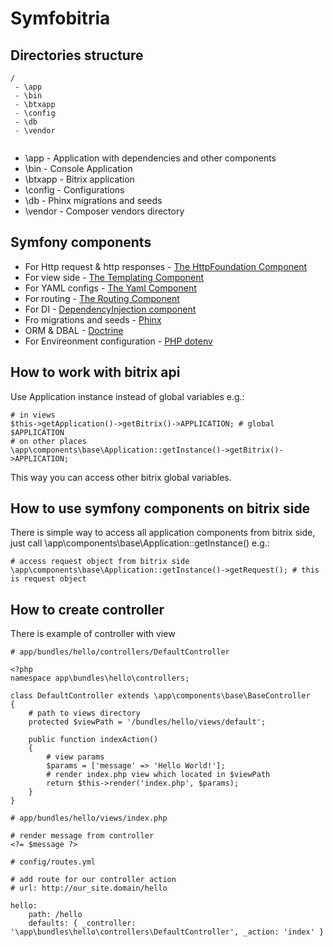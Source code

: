 # Symfobitria

## Directories structure

```
/
 - \app
 - \bin
 - \btxapp
 - \config
 - \db
 - \vendor


```

* \app - Application with dependencies and other components
* \bin - Console Application
* \btxapp - Bitrix application
* \config - Configurations
* \db - Phinx migrations and seeds
* \vendor - Composer vendors directory

## Symfony components

* For Http request & http responses - [The HttpFoundation Component](http://symfony.com/doc/current/components/http_foundation.html)
* For view side - [The Templating Component](http://symfony.com/doc/current/components/templating.html)
* For YAML configs - [The Yaml Component](http://symfony.com/doc/current/components/yaml.html)
* For routing - [The Routing Component ](http://symfony.com/doc/current/components/routing.html)
* For DI - [DependencyInjection component](http://symfony.com/doc/current/components/dependency_injection.html)
* Fro migrations and seeds - [Phinx](https://phinx.org/)
* ORM & DBAL - [Doctrine](http://www.doctrine-project.org/)
* For Envireonment configuration - [PHP dotenv](https://github.com/vlucas/phpdotenv)

## How to work with bitrix api

Use Application instance instead of global variables e.g.:

```
# in views
$this->getApplication()->getBitrix()->APPLICATION; # global $APPLICATION
# on other places
\app\components\base\Application::getInstance()->getBitrix()->APPLICATION;
```

This way you can access other bitrix global variables.

## How to use symfony components on bitrix side
There is simple way to access all application components from bitrix side, just call \app\components\base\Application::getInstance() e.g.:

```
# access request object from bitrix side
\app\components\base\Application::getInstance()->getRequest(); # this is request object
```

## How to create controller

There is example of controller with view

```
# app/bundles/hello/controllers/DefaultController

<?php
namespace app\bundles\hello\controllers;

class DefaultController extends \app\components\base\BaseController
{
    # path to views directory
	protected $viewPath = '/bundles/hello/views/default'; 

	public function indexAction()
	{
		# view params
		$params = ['message' => 'Hello World!'];
		# render index.php view which located in $viewPath
		return $this->render('index.php', $params);
	}
}
```

```
# app/bundles/hello/views/index.php

# render message from controller
<?= $message ?>
```

```
# config/routes.yml

# add route for our controller action
# url: http://our_site.domain/hello

hello:
    path: /hello
    defaults: { _controller: '\app\bundles\hello\controllers\DefaultController', _action: 'index' }
```
